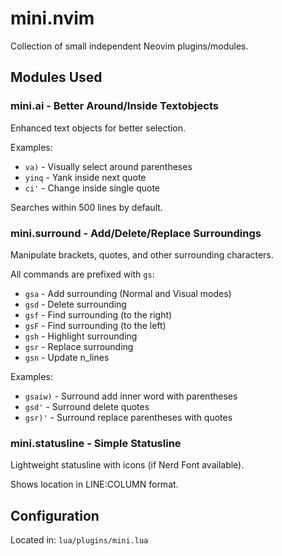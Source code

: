 # mini.nvim

Collection of small independent Neovim plugins/modules.

## Modules Used

### mini.ai - Better Around/Inside Textobjects

Enhanced text objects for better selection.

Examples:

- `va)` - Visually select around parentheses
- `yinq` - Yank inside next quote
- `ci'` - Change inside single quote

Searches within 500 lines by default.

### mini.surround - Add/Delete/Replace Surroundings

Manipulate brackets, quotes, and other surrounding characters.

All commands are prefixed with `gs`:

- `gsa` - Add surrounding (Normal and Visual modes)
- `gsd` - Delete surrounding
- `gsf` - Find surrounding (to the right)
- `gsF` - Find surrounding (to the left)
- `gsh` - Highlight surrounding
- `gsr` - Replace surrounding
- `gsn` - Update n_lines

Examples:

- `gsaiw)` - Surround add inner word with parentheses
- `gsd'` - Surround delete quotes
- `gsr)'` - Surround replace parentheses with quotes

### mini.statusline - Simple Statusline

Lightweight statusline with icons (if Nerd Font available).

Shows location in LINE:COLUMN format.

## Configuration

Located in: `lua/plugins/mini.lua`
